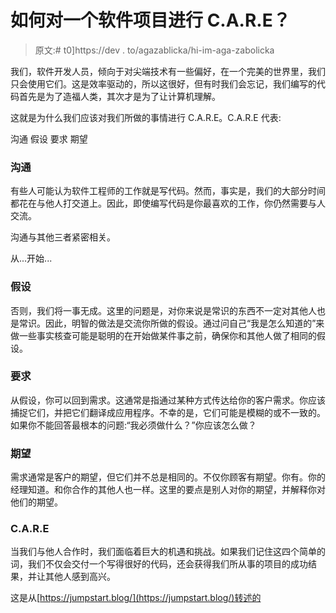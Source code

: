 # 如何对一个软件项目进行 C.A.R.E？

> 原文:# t0]https://dev . to/agazablicka/hi-im-aga-zabolicka

我们，软件开发人员，倾向于对尖端技术有一些偏好，在一个完美的世界里，我们只会使用它们。这是效率驱动的，所以这很好，但有时我们会忘记，我们编写的代码首先是为了造福人类，其次才是为了让计算机理解。

这就是为什么我们应该对我们所做的事情进行 C.A.R.E。C.A.R.E 代表:

沟通
假设
要求
期望

### [](#communication)沟通

有些人可能认为软件工程师的工作就是写代码。然而，事实是，我们的大部分时间都花在与他人打交道上。因此，即使编写代码是你最喜欢的工作，你仍然需要与人交流。

沟通与其他三者紧密相关。

从...开始...

### [](#assumptions)假设

否则，我们将一事无成。这里的问题是，对你来说是常识的东西不一定对其他人也是常识。因此，明智的做法是交流你所做的假设。通过问自己“我是怎么知道的”来做一些事实核查可能是聪明的在开始做某件事之前，确保你和其他人做了相同的假设。

### [](#requirements)要求

从假设，你可以回到需求。这通常是指通过某种方式传达给你的客户需求。你应该捕捉它们，并把它们翻译成应用程序。不幸的是，它们可能是模糊的或不一致的。如果你不能回答最根本的问题:“我必须做什么？”你应该怎么做？

### [](#expectations)期望

需求通常是客户的期望，但它们并不总是相同的。不仅你顾客有期望。你有。你的经理知道。和你合作的其他人也一样。这里的要点是别人对你的期望，并解释你对他们的期望。

### [](#care)C.A.R.E

当我们与他人合作时，我们面临着巨大的机遇和挑战。如果我们记住这四个简单的词，我们不仅会交付一个写得很好的代码，还会获得我们所从事的项目的成功结果，并让其他人感到高兴。

这是从[https://jumpstart.blog/](https://jumpstart.blog/)转述的
